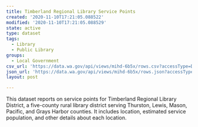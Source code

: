 ```yaml
---
title: Timberland Regional Library Service Points
created: '2020-11-10T17:21:05.088522'
modified: '2020-11-10T17:21:05.088529'
state: active
type: dataset
tags:
  - Library
  - Public Library
groups:
  - Local Government
csv_url: 'https://data.wa.gov/api/views/mihd-6b5x/rows.csv?accessType=DOWNLOAD'
json_url: 'https://data.wa.gov/api/views/mihd-6b5x/rows.json?accessType=DOWNLOAD'
layout: post

---
```

This dataset reports on service points for Timberland Regional Library District, a five-county rural library district serving Thurston, Lewis, Mason, Pacific, and Grays Harbor counties. It includes location, estimated service population, and other details about each location.
